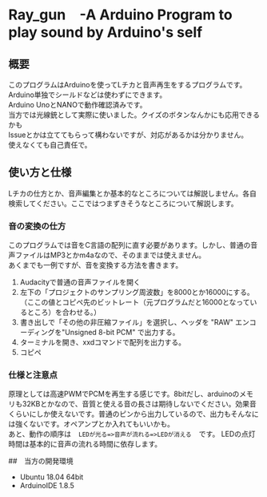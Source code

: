 # Ray_gun　-A Arduino Program to play sound by Arduino's self

## 概要
このプログラムはArduinoを使ってLチカと音声再生をするプログラムです。 </br>
Arduino単独でシールドなどは使わずにできます。<br>
Arduino UnoとNANOで動作確認済みです。</br>
当方では光線銃として実際に使いました。クイズのボタンなんかにも応用できるかも<br>
Issueとかは立ててもらって構わないですが、対応があるかは分かりません。<br> 
使えなくても自己責任で。


## 使い方と仕様</br>
Lチカの仕方とか、音声編集とか基本的なところについては解説しません。各自検索してください。ここではつまずきそうなところについて解説します。


### 音の変換の仕方
このプログラムでは音をC言語の配列に直す必要があります。しかし、普通の音声ファイルはMP3とかm4aなので、そのままでは使えません。</br>
あくまでも一例ですが、音を変換する方法を書きます。

1. Audacityで普通の音声ファイルを開く
2. 左下の「プロジェクトのサンプリング周波数」を8000とか16000にする。（ここの値とコピペ先のビットレート（元プログラムだと16000となっているところ）を合わせる。）
3. 書き出しで「その他の非圧縮ファイル」を選択し、ヘッダを "RAW" エンコーディングを"Unsigned 8-bit PCM" で出力する。
4. ターミナルを開き、xxdコマンドで配列を出力する。
5. コピペ


### 仕様と注意点
原理としては高速PWMでPCMを再生する感じです。8bitだし、arduinoのメモリも32KBとかなので、音質と使える音の長さは期待しないでください。効果音くらいにしか使えないです。普通のピンから出力しているので、出力もそんなには強くないです。オペアンプとか入れてもいいかも。</br>
 あと、動作の順序は
 ` ` ` LEDが光る=>音声が流れる=>LEDが消える ` ` `
 です。 LEDの点灯時間は基本的に音声の流れる時間に依存します。

 ##　当方の開発環境
 - Ubuntu 18.04 64bit
 - ArduinoIDE 1.8.5










